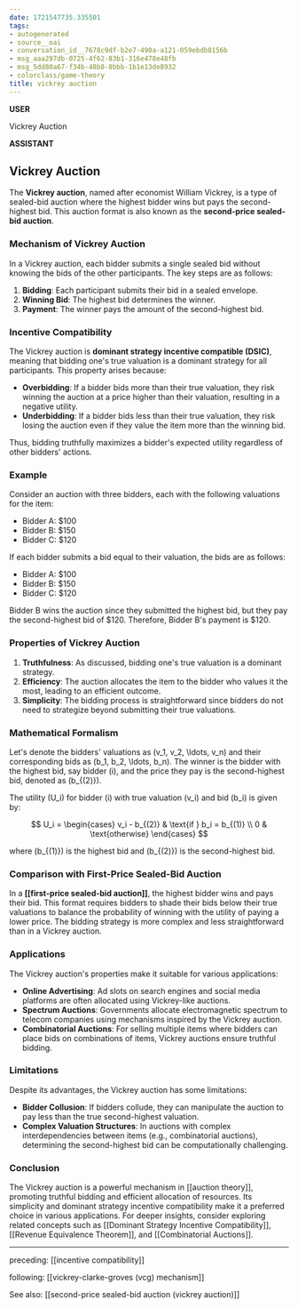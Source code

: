 ```yaml
---
date: 1721547735.335501
tags:
- autogenerated
- source__oai
- conversation_id__7678c9df-b2e7-490a-a121-059ebdb8156b
- msg_aaa297db-0725-4f62-83b1-316e478e48fb
- msg_5dd80a67-f34b-48b8-8bbb-1b1e13de8932
- colorclass/game-theory
title: vickrey auction
---
```


**USER**

Vickrey Auction


**ASSISTANT**

## Vickrey Auction

The **Vickrey auction**, named after economist William Vickrey, is a type of sealed-bid auction where the highest bidder wins but pays the second-highest bid. This auction format is also known as the **second-price sealed-bid auction**.

### Mechanism of Vickrey Auction

In a Vickrey auction, each bidder submits a single sealed bid without knowing the bids of the other participants. The key steps are as follows:

1. **Bidding**: Each participant submits their bid in a sealed envelope.
2. **Winning Bid**: The highest bid determines the winner.
3. **Payment**: The winner pays the amount of the second-highest bid.

### Incentive Compatibility

The Vickrey auction is **dominant strategy incentive compatible (DSIC)**, meaning that bidding one's true valuation is a dominant strategy for all participants. This property arises because:

- **Overbidding**: If a bidder bids more than their true valuation, they risk winning the auction at a price higher than their valuation, resulting in a negative utility.
- **Underbidding**: If a bidder bids less than their true valuation, they risk losing the auction even if they value the item more than the winning bid.

Thus, bidding truthfully maximizes a bidder's expected utility regardless of other bidders' actions.

### Example

Consider an auction with three bidders, each with the following valuations for the item:

- Bidder A: \$100
- Bidder B: \$150
- Bidder C: \$120

If each bidder submits a bid equal to their valuation, the bids are as follows:

- Bidder A: \$100
- Bidder B: \$150
- Bidder C: \$120

Bidder B wins the auction since they submitted the highest bid, but they pay the second-highest bid of \$120. Therefore, Bidder B's payment is \$120.

### Properties of Vickrey Auction

1. **Truthfulness**: As discussed, bidding one's true valuation is a dominant strategy.
2. **Efficiency**: The auction allocates the item to the bidder who values it the most, leading to an efficient outcome.
3. **Simplicity**: The bidding process is straightforward since bidders do not need to strategize beyond submitting their true valuations.

### Mathematical Formalism

Let's denote the bidders' valuations as \(v_1, v_2, \ldots, v_n\) and their corresponding bids as \(b_1, b_2, \ldots, b_n\). The winner is the bidder with the highest bid, say bidder \(i\), and the price they pay is the second-highest bid, denoted as \(b_{(2)}\).

The utility \(U_i\) for bidder \(i\) with true valuation \(v_i\) and bid \(b_i\) is given by:

$$
U_i = \begin{cases} 
v_i - b_{(2)} & \text{if } b_i = b_{(1)} \\
0 & \text{otherwise} 
\end{cases}
$$

where \(b_{(1)}\) is the highest bid and \(b_{(2)}\) is the second-highest bid.

### Comparison with First-Price Sealed-Bid Auction

In a **[[first-price sealed-bid auction]]**, the highest bidder wins and pays their bid. This format requires bidders to shade their bids below their true valuations to balance the probability of winning with the utility of paying a lower price. The bidding strategy is more complex and less straightforward than in a Vickrey auction.

### Applications

The Vickrey auction's properties make it suitable for various applications:

- **Online Advertising**: Ad slots on search engines and social media platforms are often allocated using Vickrey-like auctions.
- **Spectrum Auctions**: Governments allocate electromagnetic spectrum to telecom companies using mechanisms inspired by the Vickrey auction.
- **Combinatorial Auctions**: For selling multiple items where bidders can place bids on combinations of items, Vickrey auctions ensure truthful bidding.

### Limitations

Despite its advantages, the Vickrey auction has some limitations:

- **Bidder Collusion**: If bidders collude, they can manipulate the auction to pay less than the true second-highest valuation.
- **Complex Valuation Structures**: In auctions with complex interdependencies between items (e.g., combinatorial auctions), determining the second-highest bid can be computationally challenging.

### Conclusion

The Vickrey auction is a powerful mechanism in [[auction theory]], promoting truthful bidding and efficient allocation of resources. Its simplicity and dominant strategy incentive compatibility make it a preferred choice in various applications. For deeper insights, consider exploring related concepts such as [[Dominant Strategy Incentive Compatibility]], [[Revenue Equivalence Theorem]], and [[Combinatorial Auctions]].


---

preceding: [[incentive compatibility]]  


following: [[vickrey-clarke-groves (vcg) mechanism]]

See also: [[second-price sealed-bid auction (vickrey auction)]]